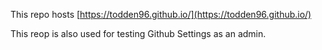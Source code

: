 This repo hosts [https://todden96.github.io/](https://todden96.github.io/)

This reop is also used for testing Github Settings as an admin.